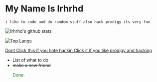  # My Name Is Irhrhd                                      

    i like to code and do random stuff also hack prodigy its very fun

<img align="center" src="https://github-readme-stats.anuraghazra1.vercel.app/api?username=irhrhd&show_icons=true&include_all_commits=true&theme=material-palenight" alt="Irhrhd's github stats" />

[![Top Langs](https://github-readme-stats.vercel.app/api/top-langs/?username=irhrhd&layout=compact&theme=synthwave)](https://github.com/anuraghazra/github-readme-stats)

<a href="https://github.com/Prodigy-Hacking/ProdigyMathGameHacking">Dont Click this if you hate hackin Click it if you like prodigy and hacking</a>

<ul>
 <li>List of what to do</li>
 <li><strike>make a new friend</strike><p style="color:green">Done.</p></li>
 </ul>
   
